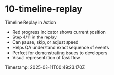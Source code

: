 # 10-timeline-replay

Timeline Replay in Action

- Red progress indicator shows current position
- Step 4/11 in the replay
- Can pause, skip, or adjust speed
- Helps QA understand exact sequence of events
- Perfect for demonstrating issues to developers
- Visual representation of task flow

Timestamp: 2025-08-11T00:49:23.170Z